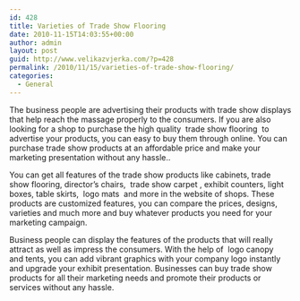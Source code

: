 ```yaml
---
id: 428
title: Varieties of Trade Show Flooring
date: 2010-11-15T14:03:55+00:00
author: admin
layout: post
guid: http://www.velikazvjerka.com/?p=428
permalink: /2010/11/15/varieties-of-trade-show-flooring/
categories:
  - General
---
```

The business people are advertising their products with trade show displays that help reach the massage properly to the consumers. If you are also looking for a shop to purchase the high quality &nbsp;trade show flooring&nbsp; to advertise your products, you can easy to buy them through online. You can purchase trade show products at an affordable price and make your marketing presentation without any hassle..

You can get all features of the trade show products like cabinets, trade show flooring, director’s chairs, &nbsp;trade show carpet&nbsp;, exhibit counters, light boxes, table skirts, &nbsp;logo mats&nbsp; and more in the website of shops. These products are customized features, you can compare the prices, designs, varieties and much more and buy whatever products you need for your marketing campaign.

Business people can display the features of the products that will really attract as well as impress the consumers. With the help of &nbsp;logo canopy&nbsp; and tents, you can add vibrant graphics with your company logo instantly and upgrade your exhibit presentation. Businesses can buy trade show products for all their marketing needs and promote their products or services without any hassle.